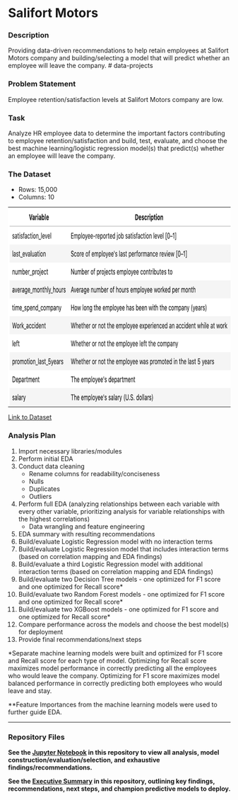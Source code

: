 # Salifort Motors

### Description 

Providing data-driven recommendations to help retain employees at Salifort Motors company and building/selecting a model that 
will predict whether an employee will leave the company. # data-projects

### Problem Statement 

Employee retention/satisfaction levels at Salifort Motors company are low.

### Task 

Analyze HR employee data to determine the important factors contributing to employee retention/satisfaction and build,
test, evaluate, and choose the best machine learning/logistic regression model(s) that predict(s) whether an employee will leave
the company.

### The Dataset

- Rows: 15,000
- Columns: 10

<table style="border-collapse: collapse; border-spacing: 0; margin: 0; padding: 0;">
  <tr style="margin: 0; padding: 0;">
    <td style="margin: 0; padding: 0; border: none; align: left;">
      <img src="Salifort Motors Dataset Variables.png" alt="Dataset Variables" width="600" height="450" style="width:4000px;margin: 0; padding: 0; display: block;"/>
    </td>
  </tr>
</table>

[Link to Dataset](https://www.kaggle.com/datasets/mfaisalqureshi/hr-analytics-and-job-prediction?select=HR_comma_sep.csv)


### Analysis Plan

1. Import necessary libraries/modules
2. Perform initial EDA
3. Conduct data cleaning
   - Rename columns for readability/conciseness
   - Nulls
   - Duplicates
   - Outliers
4. Perform full EDA (analyzing relationships between each variable with every other variable, prioritizing analysis for variable
   relationships with the highest correlations)
   - Data wrangling and feature engineering
6. EDA summary with resulting recommendations
7. Build/evaluate Logistic Regression model with no interaction terms
8. Build/evaluate Logistic Regression model that includes interaction terms (based on correlation mapping and EDA findings)
9. Build/evaluate a third Logistic Regression model with additional interaction terms (based on correlation mapping and EDA findings)
10. Build/evaluate two Decision Tree models - one optimized for F1 score and one optimized for Recall score*
11. Build/evaluate two Random Forest models - one optimized for F1 score and one optimized for Recall score*
12. Build/evaluate two XGBoost models - one optimized for F1 score and one optimized for Recall score*
13. Compare performance across the models and choose the best model(s) for deployment
14. Provide final recommendations/next steps

*Separate machine learning models were built and optimized for F1 score and Recall score for each type of model. Optimizing for Recall
score maximizes model performance in correctly predicting all the employees who would leave the company. Optimizing for F1 score maximizes model
balanced performance in correctly predicting both employees who would leave and stay.

**Feature Importances from the machine learning models were used to further guide EDA.

---

### Repository Files

**See the [Jupyter Notebook]((Jupyter)_Salifort_Motors_Chris%20Aguirre_08NOV23.ipynb) in this repository to view all analysis, model construction/evaluation/selection, and exhaustive findings/recommendations.**

**See the [Executive Summary](Salifort%20Motors%20Executive%20Summary_Chris%20Aguirre.pdf) in this repository, outlining key findings, recommendations, next steps, and champion predictive models to deploy.**

